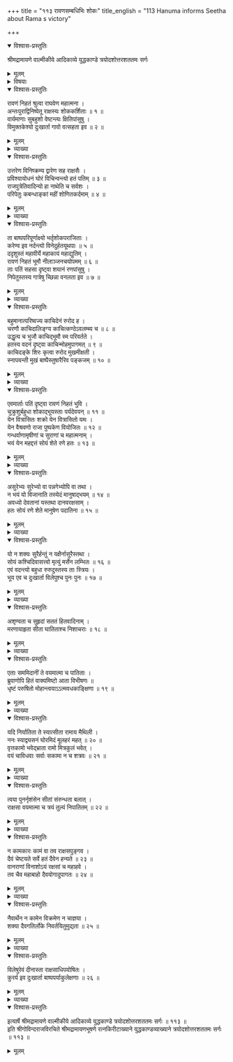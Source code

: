 +++
title = "११३ रावणसम्बधिभिः शोकः"
title_english = "113 Hanuma informs Seetha about Rama s victory"

+++

<details open><summary>विश्वास-प्रस्तुतिः</summary>

श्रीमद्रामायणे वाल्मीकीये आदिकाव्ये युद्धकाण्डे त्रयोदशोत्तरशततमः सर्गः
</details>

<details><summary>मूलम्</summary>

श्रीमद्रामायणे वाल्मीकीये आदिकाव्ये युद्धकाण्डे त्रयोदशोत्तरशततमः सर्गः
</details>

<details><summary>विषयाः</summary>

रावणान्तः पुराङ्गनाभीरणाङ्गणमेत्य तदङ्गपरिष्वङ्गेणबहुधाविलापः ॥ १ ॥

</details>

<details open><summary>विश्वास-प्रस्तुतिः</summary>

रावणं निहतं श्रुत्वा राघवेण महात्मना ।  
अन्तःपुराद्विनिष्पेतू राक्षस्यः शोककर्शिताः ॥ १ ॥  
वार्यमाणाः सुबहुशो वेष्टन्त्यः क्षितिपांसुषु ।  
विमुक्तकेश्यो दुःखार्ता गावो वत्सहता इव ॥ २ ॥
</details>

<details><summary>मूलम्</summary>

रावणं निहतं श्रुत्वा राघवेण महात्मना ।  
अन्तःपुराद्विनिष्पेतू राक्षस्यः शोककर्शिताः ॥ १ ॥  
वार्यमाणाः सुबहुशो वेष्टन्त्यः क्षितिपांसुषु ।  
विमुक्तकेश्यो दुःखार्ता गावो वत्सहता इव ॥ २ ॥
</details>

<details><summary>व्याख्या</summary>

अथ रावणान्तः पुरस्त्रीविलापःरावणमित्यादिश्लोकद्वयमेकान्वयम् ॥ वत्सहताः हृतवत्साः ॥ १-२ ॥
</details>

<details open><summary>विश्वास-प्रस्तुतिः</summary>

उत्तरेण विनिष्क्रम्य द्वारेण सह राक्षसैः ।  
प्रविश्यायोधनं घोरं विचिन्वन्त्यो हतं पतिम् ॥ ३ ॥  
राजपुत्रेतिवादिन्यो हा नाथेति च सर्वशः ।  
परिपेतुः कबन्धाङ्कां महीं शोणितकर्दमाम् ॥ ४ ॥
</details>

<details><summary>मूलम्</summary>

उत्तरेण विनिष्क्रम्य द्वारेण सह राक्षसैः ।  
प्रविश्यायोधनं घोरं विचिन्वन्त्यो हतं पतिम् ॥ ३ ॥  
राजपुत्रेतिवादिन्यो हा नाथेति च सर्वशः ।  
परिपेतुः कबन्धाङ्कां महीं शोणितकर्दमाम् ॥ ४ ॥
</details>

<details><summary>व्याख्या</summary>

उत्तरेणेत्यादिश्लोकद्वयमेकान्वयम् ॥ शोणितैः कर्दमो यस्यास्तां शोणितकर्दमाम् ॥ ३-४ ॥
</details>

<details open><summary>विश्वास-प्रस्तुतिः</summary>

ता बाष्पपरिपूर्णाक्ष्यो भर्तृशोकपराजिताः ।  
करेण्व इव नर्दन्त्यो विनेदुर्हतयूथपाः ॥ ५ ॥  
ददृशुस्तं महावीर्ये महाकायं महाद्युतिम् ।  
रावणं निहतं भूमौ नीलाञ्जनचयोपमम् ॥ ६ ॥  
ताः पतिं सहसा दृष्ट्वा शयानं रणपांसुषु ।  
निपेतुस्तस्य गात्रेषु च्छिन्ना वनलता इव ॥ ७ ॥
</details>

<details><summary>मूलम्</summary>

ता बाष्पपरिपूर्णाक्ष्यो भर्तृशोकपराजिताः ।  
करेण्व इव नर्दन्त्यो विनेदुर्हतयूथपाः ॥ ५ ॥  
ददृशुस्तं महावीर्ये महाकायं महाद्युतिम् ।  
रावणं निहतं भूमौ नीलाञ्जनचयोपमम् ॥ ६ ॥  
ताः पतिं सहसा दृष्ट्वा शयानं रणपांसुषु ।  
निपेतुस्तस्य गात्रेषु च्छिन्ना वनलता इव ॥ ७ ॥
</details>

<details><summary>व्याख्या</summary>

हतयूथपा इति । करेणुविशेषणं । अतएव नर्दन्त्यः करेण्व इव विनेदुरित्यन्वयः ॥ ५-७ ॥
</details>

<details open><summary>विश्वास-प्रस्तुतिः</summary>

बहुमानात्परिष्वज्य काचिदेनं रुरोद ह ।  
चरणौ काचिदालिङ्ग्य काचित्कण्ठेऽवलम्ब्य च ॥ ८ ॥  
उद्धृत्य च भुजौ काचिद्भूमौ स्म परिवर्तते ।  
हतस्य वदनं दृष्ट्वा काचिन्मोहमुपागमत् ॥ ९ ॥  
काचिदङ्के शिरः कृत्वा रुरोद मुखमीक्षती ।  
स्नापयन्ती मुखं बाष्पैस्तुषारैरिव पङ्कजम् ॥ १० ॥
</details>

<details><summary>मूलम्</summary>

बहुमानात्परिष्वज्य काचिदेनं रुरोद ह ।  
चरणौ काचिदालिङ्ग्य काचित्कण्ठेऽवलम्ब्य च ॥ ८ ॥  
उद्धृत्य च भुजौ काचिद्भूमौ स्म परिवर्तते ।  
हतस्य वदनं दृष्ट्वा काचिन्मोहमुपागमत् ॥ ९ ॥  
काचिदङ्के शिरः कृत्वा रुरोद मुखमीक्षती ।  
स्नापयन्ती मुखं बाष्पैस्तुषारैरिव पङ्कजम् ॥ १० ॥
</details>

<details><summary>व्याख्या</summary>

बहुमानादित्यादिश्लोकत्रयमेकान्वयम् ॥ परिवर्तते वेष्टते । ईक्षती ईक्षमाणा ॥ ८-१० ॥
</details>

<details open><summary>विश्वास-प्रस्तुतिः</summary>

एवमार्ताः पतिं दृष्ट्वा रावणं निहतं भुवि ।  
चुक्रुशुर्बहुधा शोकाद्भूयस्ताः पर्यदेवयन् ॥ ११ ॥  
येन वित्रासितः शक्रो येन वित्रासितो यमः ।  
येन वैश्रवणो राजा पुष्पकेण वियोजितः ॥ १२ ॥  
गन्धर्वाणामृषीणां च सुराणां च महात्मनाम् ।  
भयं येन महद्दत्तं सोयं शेते रणे हतः ॥ १३ ॥
</details>

<details><summary>मूलम्</summary>

एवमार्ताः पतिं दृष्ट्वा रावणं निहतं भुवि ।  
चुक्रुशुर्बहुधा शोकाद्भूयस्ताः पर्यदेवयन् ॥ ११ ॥  
येन वित्रासितः शक्रो येन वित्रासितो यमः ।  
येन वैश्रवणो राजा पुष्पकेण वियोजितः ॥ १२ ॥  
गन्धर्वाणामृषीणां च सुराणां च महात्मनाम् ।  
भयं येन महद्दत्तं सोयं शेते रणे हतः ॥ १३ ॥
</details>

<details><summary>व्याख्या</summary>

चुक्रुशुरिति । क्रोशः निरक्षरध्वनिः । परिदेवनं साक्षरशब्दः ॥ ११-१३ ॥
</details>

<details open><summary>विश्वास-प्रस्तुतिः</summary>

असुरेभ्यः सुरेभ्यो वा पन्नगेभ्योपि वा तथा ।  
न भयं यो विजानाति तस्येदं मानुषाद्भयम् ॥ १४ ॥  
अवध्यो देवतानां यस्तथा दानवरक्षसाम् ।  
हतः सोयं रणे शेते मानुषेण पदातिना ॥ १५ ॥
</details>

<details><summary>मूलम्</summary>

असुरेभ्यः सुरेभ्यो वा पन्नगेभ्योपि वा तथा ।  
न भयं यो विजानाति तस्येदं मानुषाद्भयम् ॥ १४ ॥  
अवध्यो देवतानां यस्तथा दानवरक्षसाम् ।  
हतः सोयं रणे शेते मानुषेण पदातिना ॥ १५ ॥
</details>

<details><summary>व्याख्या</summary>

मानुषाद्भयं । जातमिति शेषः ॥ १४-१५ ॥
</details>

<details open><summary>विश्वास-प्रस्तुतिः</summary>

यो न शक्यः सुरैर्हन्तुं न यक्षैर्नासुरैस्तथा ।  
सोयं कश्चिदिवासत्त्वो मृत्युं मर्सेन लम्भितः ॥ १६ ॥  
एवं वदन्त्यो बहुधा रुरुदुस्तस्य ताः स्त्रियः ।  
भूय एव च दुःखार्ता विलेपुश्च पुनः पुनः ॥ १७ ॥
</details>

<details><summary>मूलम्</summary>

यो न शक्यः सुरैर्हन्तुं न यक्षैर्नासुरैस्तथा ।  
सोयं कश्चिदिवासत्त्वो मृत्युं मर्सेन लम्भितः ॥ १६ ॥  
एवं वदन्त्यो बहुधा रुरुदुस्तस्य ताः स्त्रियः ।  
भूय एव च दुःखार्ता विलेपुश्च पुनः पुनः ॥ १७ ॥
</details>

<details><summary>व्याख्या</summary>

कश्चिदि वयः कश्चित्पुरुष इव लम्भितः प्रापितः ॥ १६-१७ ॥
</details>

<details open><summary>विश्वास-प्रस्तुतिः</summary>

अशृण्वता च सुहृदां सततं हितवादिनाम् ।  
मरणायाहृता सीता घातिताश्च निशाचराः ॥ १८ ॥
</details>

<details><summary>मूलम्</summary>

अशृण्वता च सुहृदां सततं हितवादिनाम् ।  
मरणायाहृता सीता घातिताश्च निशाचराः ॥ १८ ॥
</details>

<details><summary>व्याख्या</summary>

सुहृदां सुहृद्भ्यः । पञ्चम्यर्थे षष्ठी । वचनमितिवाशेषः । अश्रृण्वता त्वया ॥ १८ ॥
</details>

<details open><summary>विश्वास-प्रस्तुतिः</summary>

एताः सममिदानीं ते वयमात्मा च पातिताः ।  
ब्रुवाणोपि हितं वाक्यमिष्टो आता विभीषणः ॥  
धृष्टं परुषितो मोहान्त्वयाऽऽत्मवधकाङ्क्षिणा ॥ १९ ॥
</details>

<details><summary>मूलम्</summary>

एताः सममिदानीं ते वयमात्मा च पातिताः ।  
ब्रुवाणोपि हितं वाक्यमिष्टो आता विभीषणः ॥  
धृष्टं परुषितो मोहान्त्वयाऽऽत्मवधकाङ्क्षिणा ॥ १९ ॥
</details>

<details><summary>व्याख्या</summary>

एताः वयं ते राक्षसाः आत्मा च समं युगपत् इदानीं पातिताः । मारिताइत्यर्थः । इष्टः प्रीतिमान् ॥ १९ ॥
</details>

<details open><summary>विश्वास-प्रस्तुतिः</summary>

यदि निर्यातिता ते स्यात्सीता रामाय मैथिली ।  
ननः स्याद्व्यसनं घोरमिदं मूलहरं महत् ॥ २० ॥  
वृत्तकामो भवेद्भ्राता रामो मित्रकुलं भवेत् ।  
वयं चाविधवाः सर्वाः सकामा न च शत्रवः ॥ २१ ॥
</details>

<details><summary>मूलम्</summary>

यदि निर्यातिता ते स्यात्सीता रामाय मैथिली ।  
ननः स्याद्व्यसनं घोरमिदं मूलहरं महत् ॥ २० ॥  
वृत्तकामो भवेद्भ्राता रामो मित्रकुलं भवेत् ।  
वयं चाविधवाः सर्वाः सकामा न च शत्रवः ॥ २१ ॥
</details>

<details><summary>व्याख्या</summary>

यदीत्यादिश्लोकद्वयमेकान्वयम् ॥ ते त्वया । निर्यातिता प्रत्यर्पिता । मूलहरं मूलभूतत्वत्पर्यन्तहरं । यदि सीता निर्यातिता स्यात्तदा भ्राता विभीषणो वृत्तकामः निष्पन्नमनोरथः भवेत् । स्ववाक्यकरणादिति भावः । तथा रामः मित्रकुलं कुलमित्रं । शत्रवः देवादयः ॥ २०-२१ ॥
</details>

<details open><summary>विश्वास-प्रस्तुतिः</summary>

त्वया पुनर्नृशंसेन सीतां संरुन्धता बलात् ।  
राक्षसा वयमात्मा च त्रयं तुल्यं निपातितम् ॥ २२ ॥
</details>

<details><summary>मूलम्</summary>

त्वया पुनर्नृशंसेन सीतां संरुन्धता बलात् ।  
राक्षसा वयमात्मा च त्रयं तुल्यं निपातितम् ॥ २२ ॥
</details>

<details><summary>व्याख्या</summary>

तुल्यमिति । युगपदित्यर्थः ॥ २२ ॥
</details>

<details open><summary>विश्वास-प्रस्तुतिः</summary>

न कामकारः कामं वा तव राक्षसपुङ्गव ।  
दैवं चेष्टयते सर्वे हतं दैवेन हन्यते ॥ २३ ॥  
वानराणां विनाशोऽयं रक्षसां च महाहवे ।  
तव चैव महाबाहो दैवयोगादुपागतः ॥ २४ ॥
</details>

<details><summary>मूलम्</summary>

न कामकारः कामं वा तव राक्षसपुङ्गव ।  
दैवं चेष्टयते सर्वे हतं दैवेन हन्यते ॥ २३ ॥  
वानराणां विनाशोऽयं रक्षसां च महाहवे ।  
तव चैव महाबाहो दैवयोगादुपागतः ॥ २४ ॥
</details>

<details><summary>व्याख्या</summary>

एवं रावणस्वेच्छाचरणस्य राक्षसनाशहेतुतामभिधाय संप्रति तन्निरासपूर्वकं दैवकारितत्वं दर्शयति-न कामकार इति ॥ कामकारः स्वच्छन्दकरणं कामं प्रकामं । नास्ति । कुतः दैवं चेष्टयते सर्वं हतं दैवेन हन्यते । दैवेन हतमन्येन हन्यते ॥ २३-२४ ॥
</details>

<details open><summary>विश्वास-प्रस्तुतिः</summary>

नैवार्थेन न कामेन विक्रमेण न चाज्ञया ।  
शक्या दैवगतिर्लोके निवर्तयितुमुद्यता ॥ २५ ॥
</details>

<details><summary>मूलम्</summary>

नैवार्थेन न कामेन विक्रमेण न चाज्ञया ।  
शक्या दैवगतिर्लोके निवर्तयितुमुद्यता ॥ २५ ॥
</details>

<details><summary>व्याख्या</summary>

उद्यता कार्योन्मुखी दैवगतिः अर्थादिना न निवर्तयितुं शक्या । कामेन स्वेच्छया ॥ २५ ॥
</details>

<details open><summary>विश्वास-प्रस्तुतिः</summary>

विलेषुरेवं दीनास्ता राक्षसाधिपयोषितः ।  
कुरर्य इव दुःखार्ता बाष्पपर्याकुलेक्षणाः ॥ २६ ॥
</details>

<details><summary>मूलम्</summary>

विलेषुरेवं दीनास्ता राक्षसाधिपयोषितः ।  
कुरर्य इव दुःखार्ता बाष्पपर्याकुलेक्षणाः ॥ २६ ॥
</details>

<details><summary>व्याख्या</summary>

कुरर्यः क्रौञ्च्यः ॥ २६ ॥
</details>

<details open><summary>विश्वास-प्रस्तुतिः</summary>

इत्यार्षे श्रीमद्रामायणे वाल्मीकीये आदिकाव्ये युद्धकाण्डे त्रयोदशोत्तरशततमः सर्गः ॥ ११३ ॥  
इति श्रीगोविन्दराजविरचिते श्रीमद्रामायणभूषणे रत्नकिरीटाख्याने युद्धकाण्डव्याख्याने त्रयोदशोत्तरशततमः सर्गः ॥ ११३ ॥
</details>

<details><summary>मूलम्</summary>

इत्यार्षे श्रीमद्रामायणे वाल्मीकीये आदिकाव्ये युद्धकाण्डे त्रयोदशोत्तरशततमः सर्गः ॥ ११३ ॥  
इति श्रीगोविन्दराजविरचिते श्रीमद्रामायणभूषणे रत्नकिरीटाख्याने युद्धकाण्डव्याख्याने त्रयोदशोत्तरशततमः सर्गः ॥ ११३ ॥
</details>

